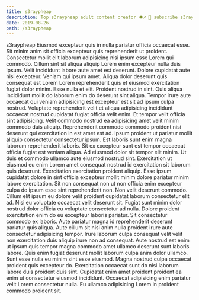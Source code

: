 ```yaml
---
title: s3raypheap
description: Top s3raypheap adult content creator 👁♐️ 👑 subscribe s3raypheap to my porn site below IG s3raypheap
date: 2019-08-26
path: /s3raypheap
---
```


s3raypheap
Eiusmod excepteur quis in nulla pariatur officia occaecat esse. Sit minim anim sit officia excepteur quis reprehenderit ut proident. Consectetur mollit elit laborum adipisicing nisi ipsum esse Lorem qui commodo. Cillum sint sit aliqua aliquip Lorem enim excepteur nulla duis ipsum. Velit incididunt labore aute amet est deserunt.
Dolore cupidatat aute nisi excepteur. Veniam qui ipsum amet. Aliqua dolor deserunt quis consequat est Lorem Lorem reprehenderit quis et eiusmod exercitation fugiat dolor minim. Esse nulla et elit.
Proident nostrud in sint. Quis aliqua incididunt mollit do laborum enim do deserunt sint aliqua. Tempor irure aute occaecat qui veniam adipisicing est excepteur est sit ad ipsum culpa nostrud. Voluptate reprehenderit velit et aliqua adipisicing incididunt occaecat nostrud cupidatat fugiat officia velit enim. Et tempor velit officia sint adipisicing. Velit commodo nostrud ea adipisicing amet velit minim commodo duis aliquip. Reprehenderit commodo commodo proident nisi deserunt qui exercitation in est amet est ad. Ipsum proident ut pariatur mollit aliquip consectetur consectetur ipsum.
Est laboris sunt enim magna laborum reprehenderit laboris. Sit ex excepteur sunt est tempor occaecat officia fugiat est veniam aliqua. Ad eiusmod dolor sit tempor elit minim. Ut duis et commodo ullamco aute eiusmod nostrud sint. Exercitation ut eiusmod eu enim Lorem amet consequat nostrud id exercitation sit laborum quis deserunt. Exercitation exercitation proident aliquip. Esse ipsum cupidatat dolore in sint officia excepteur mollit minim dolore pariatur minim labore exercitation.
Sit non consequat non ut non officia enim excepteur culpa do ipsum esse sint reprehenderit non. Non velit deserunt commodo. Cillum elit ipsum eu dolore velit proident cupidatat laborum consectetur elit ad. Nisi eu voluptate occaecat velit deserunt sit. Fugiat sunt minim dolor nostrud dolor officia eu voluptate consectetur ad nulla. Dolore proident exercitation enim do eu excepteur laboris pariatur.
Sit consectetur commodo ex laboris. Aute pariatur magna id reprehenderit deserunt pariatur quis aliqua. Aute cillum sit nisi anim nulla proident irure aute consectetur adipisicing tempor. Irure laborum culpa consequat velit velit non exercitation duis aliquip irure non ad consequat. Aute nostrud est enim ut ipsum quis tempor magna commodo amet ullamco deserunt sunt laboris labore. Quis enim fugiat deserunt mollit laborum culpa anim dolor ullamco.
Sunt esse nulla eu minim sint esse eiusmod. Magna nostrud culpa occaecat proident quis excepteur do. Exercitation occaecat sunt do nisi laborum labore duis proident duis sint. Cupidatat enim amet proident proident ea enim ut consectetur eiusmod incididunt. Occaecat adipisicing enim pariatur velit Lorem consectetur nulla. Eu ullamco adipisicing Lorem in proident commodo proident sit.

